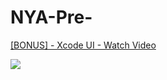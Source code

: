 # NYA-Pre-

<div>
    <a href="https://www.loom.com/share/a998632af8854a978d0a8736bf43ac6e">
      <p>[BONUS] - Xcode UI - Watch Video</p>
    </a>
    <a href="https://www.loom.com/share/a998632af8854a978d0a8736bf43ac6e">
      <img style="max-width:300px;" src="https://cdn.loom.com/sessions/thumbnails/a998632af8854a978d0a8736bf43ac6e-full-1713755750907.jpg">
    </a>
  </div>
